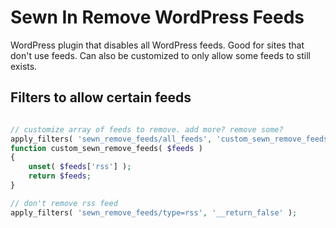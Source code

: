 # Sewn In Remove WordPress Feeds

WordPress plugin that disables all WordPress feeds. Good for sites that don't use feeds. Can also be customized to only allow some feeds to still exists.

## Filters to allow certain feeds

```php

// customize array of feeds to remove. add more? remove some?
apply_filters( 'sewn_remove_feeds/all_feeds', 'custom_sewn_remove_feeds' );
function custom_sewn_remove_feeds( $feeds )
{
	unset( $feeds['rss'] );
	return $feeds;
}

// don't remove rss feed
apply_filters( 'sewn_remove_feeds/type=rss', '__return_false' );

```